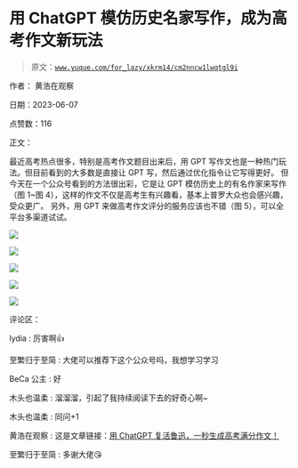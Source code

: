 # 用 ChatGPT 模仿历史名家写作，成为高考作文新玩法

> 原文：[`www.yuque.com/for_lazy/xkrm14/cm2nncw1lwqtgl9i`](https://www.yuque.com/for_lazy/xkrm14/cm2nncw1lwqtgl9i)

作者： 黄浩在观察

日期：2023-06-07

点赞数：116

正文：

最近高考热点很多，特别是高考作文题目出来后，用 GPT 写作文也是一种热门玩法。但目前看到的大多数是直接让 GPT 写，然后通过优化指令让它写得更好。 但今天在一个公众号看到的方法很出彩，它是让 GPT 模仿历史上的有名作家来写作（图 1~图 4），这样的作文不仅是高考生有兴趣看，基本上普罗大众也会感兴趣，受众更广。 另外，用 GPT 来做高考作文评分的服务应该也不错（图 5），可以全平台多渠道试试。

![](img/4631c260a2ddc95667c1fe254e18db12.png)

![](img/d006579c5afd30d54e3eb104142542ba.png)

![](img/0c220e37e383f554e992faab521f8062.png)

![](img/dd255c5c11487580f880bde7795d8528.png)

![](img/24413eaeeb14a765373c05c7faf834e7.png)

评论区：

lydia : 厉害啊👍

至繁归于至简 : 大佬可以推荐下这个公众号吗，我想学习学习

BeCa 公主 : 好

木头也温柔 : 溜溜溜，引起了我持续阅读下去的好奇心啊~

木头也温柔 : 同问+1

黄浩在观察 : 这是文章链接：[用 ChatGPT 复活鲁迅，一秒生成高考满分作文！](https://mp.weixin.qq.com/s/y1YaBx6F1u-SefQF_ReQ-Q)

至繁归于至简 : 多谢大佬😘

